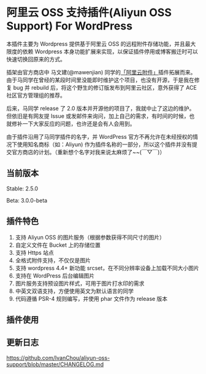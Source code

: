 # 阿里云 OSS 支持插件(Aliyun OSS Support) For WordPress 

本插件主要为 Wordpress 提供基于阿里云 OSS 的远程附件存储功能，并且最大限度的依赖 Wordpress 本身功能扩展来实现，以保证插件停用或博客搬迁时可以快速切换回原来的方式。

插架由官方商店中 马文建(@mawenjian) 同学的[「阿里云附件」](https://github.com/mawenjian/aliyun-oss-support)插件拓展而来。由于马同学在曾经的某段时间里没能即时维护这个项目，也没有开源，于是我在修复 bug 并 rebuild 后，将这个野生的修订版发布到阿里云社区，意外获得了 ACE 社区官方管理组的推荐。

后来，马同学 release 了 2.0 版本并开源他的项目了，我就中止了这边的维护。但依旧是有网友提 Issue 或发邮件来询问，加上自己的需求，有时间的时候，也就修补一下大家反应的问题，也许还是会有人会用到。

由于插件沿用了马同学插件的名字，并 WordPress 官方不再允许在未经授权的情况下使用知名商标（如：Aliyun) 作为插件名称的一部分，所以这个插件并没有提交官方商店的计划。（重新想个名字对我来说太麻烦了~~(￣▽￣)）

## 当前版本

Stable: 2.5.0

Beta:   3.0.0-beta


## 插件特色

1. 支持 Aliyun OSS 的图片服务（根据参数获得不同尺寸的图片）
2. 自定义文件在 Bucket 上的存储位置  
3. 支持 Https 站点
4. 全格式附件支持，不仅仅是图片
5. 支持 wordpress 4.4+ 新功能 srcset，在不同分辨率设备上加载不同大小图片
6. 支持在 WordPress 后台编辑图片
7. 图片服务支持预设图片样式，可用于图片打水印的需求
8. 中英文双语支持，方便使用英文为默认语言的同学
9. 代码遵循 PSR-4 规则编写，并使用 phar 文件作为 release 版本

## 插件使用

 

## 更新日志

https://github.com/IvanChou/aliyun-oss-support/blob/master/CHANGELOG.md


